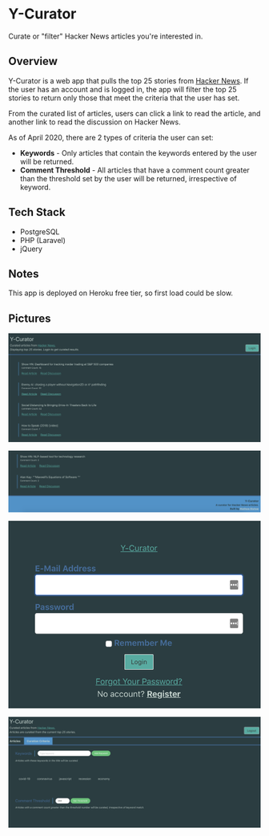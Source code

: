 # Y-Curator

Curate or "filter" Hacker News articles you're interested in.

## Overview

Y-Curator is a web app that pulls the top 25 stories from [Hacker News](https://news.ycombinator.com/news). If the user has an account and is logged in, the app will filter the top 25 stories to return only those that meet the criteria that the user has set. 

From the curated list of articles, users can click a link to read the article, and another link to read the discussion on Hacker News.

As of April 2020, there are 2 types of criteria the user can set:

- **Keywords** - Only articles that contain the keywords entered by the user will be returned. 
- **Comment Threshold** - All articles that have a comment count greater than the threshold set by the user will be returned, irrespective of keyword.

## Tech Stack

- PostgreSQL
- PHP (Laravel)
- jQuery

## Notes

This app is deployed on Heroku free tier, so first load could be slow. 

## Pictures

![Home page](readme_images/main.png)

![Footer](readme_images/footer.png)

![Login page](readme_images/login.png)

![Criteria page](readme_images/criteria.png)